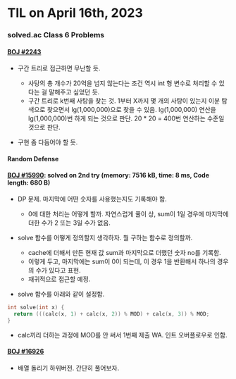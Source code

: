# **TIL on April 16th, 2023**
### solved.ac Class 6 Problems
#### [BOJ #2243](../../../Problem%20Solving/boj/solvedac/2243-04-16-2023.cpp)
* 구간 트리로 접근하면 무난할 듯.
  - 사탕의 총 개수가 20억을 넘지 않는다는 조건 역시 int 형 변수로 처리할 수 있다는 걸 말해주고 싶었던 듯.
  - 구간 트리로 k번째 사탕을 찾는 것. 1부터 X까지 몇 개의 사탕이 있는지 이분 탐색으로 찾으면서 lg(1,000,000)으로 찾을 수 있음. lg(1,000,000) 연산을 lg(1,000,000)번 하게 되는 것으로 판단. 20 * 20 = 400번 연산하는 수준일 것으로 판단.

* 구현 좀 다듬어야 할 듯.


#### Random Defense
#### [BOJ #15990](../../../Problem%20Solving/boj/random%20defense/15990-04-16-2023.cpp): solved on 2nd try (memory: 7516 kB, time: 8 ms, Code length: 680 B)
* DP 문제. 마지막에 어떤 숫자를 사용했는지도 기록해야 함.
  - 0에 대한 처리는 어떻게 할까. 자연스럽게 풀이 상, sum이 1일 경우에 마지막에 더한 수가 2 또는 3일 수가 없음.

* solve 함수를 어떻게 정의할지 생각하자. 뭘 구하는 함수로 정의할까.
  - cache에 더해서 만든 현재 값 sum과 마지막으로 더했던 숫자 no를 기록함.
  - 이렇게 두고, 마지막에는 sum이 0이 되는데, 이 경우 1을 반환해서 하나의 경우의 수가 있다고 표현.
  - 재귀적으로 접근할 예정.

* solve 함수를 아래와 같이 설정함.
```cpp
int solve(int x) {
  return (((calc(x, 1) + calc(x, 2)) % MOD) + calc(x, 3)) % MOD;
}
```

  - calc끼리 더하는 과정에 MOD를 안 써서 1번째 제출 WA. 인트 오버플로우로 인함.


#### [BOJ #16926](../../../Problem%20Solving/boj/random%20defense/16926-04-16-2023.cpp)
* 배열 돌리기 하위버전. 간단히 풀어보자.